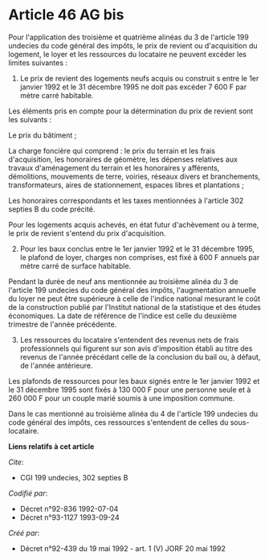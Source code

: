 # Article 46 AG bis

Pour l'application des troisième et quatrième alinéas du 3 de l'article 199 undecies du code général des impôts, le prix de
revient ou d'acquisition du logement, le loyer et les ressources du locataire ne peuvent excéder les limites suivantes :

1. Le prix de revient des logements neufs acquis ou construit s entre le 1er janvier 1992 et le 31 décembre 1995 ne doit pas
excéder 7 600 F par mètre carré habitable.

Les éléments pris en compte pour la détermination du prix de revient sont les suivants :

Le prix du bâtiment ;

La charge foncière qui comprend : le prix du terrain et les frais d'acquisition, les honoraires de géomètre, les dépenses
relatives aux travaux d'aménagement du terrain et les honoraires y afférents, démolitions, mouvements de terre, voiries,
réseaux divers et branchements, transformateurs, aires de stationnement, espaces libres et plantations ;

Les honoraires correspondants et les taxes mentionnées à l'article 302 septies B du code précité.

Pour les logements acquis achevés, en état futur d'achèvement ou à terme, le prix de revient s'entend du prix d'acquisition.

2. Pour les baux conclus entre le 1er janvier 1992 et le 31  décembre 1995, le plafond de loyer, charges non comprises, est
fixé à 600 F annuels par mètre carré de surface habitable.

Pendant la durée de neuf ans mentionnée au troisième alinéa du 3 de l'article 199 undecies du code général des impôts,
l'augmentation annuelle du loyer ne peut être supérieure à celle de l'indice national mesurant le coût de la construction
publié par l'Institut national de la statistique et des études économiques. La date de référence de l'indice est celle du
deuxième trimestre de l'année précédente.

3. Les ressources du locataire s'entendent des revenus nets de frais professionnels qui figurent sur son avis d'imposition
établi au titre des revenus de l'année précédant celle de la conclusion du bail ou, à défaut, de l'année antérieure.

Les plafonds de ressources pour les baux signés entre le 1er janvier 1992 et le 31 décembre 1995 sont fixés à 130 000 F pour
une personne seule et à 260 000 F pour un couple marié soumis à une imposition commune.

Dans le cas mentionné au troisième alinéa du 4 de l'article 199 undecies du code général des impôts, ces ressources
s'entendent de celles du sous-locataire.

**Liens relatifs à cet article**

_Cite_:

  - CGI 199 undecies, 302 septies B

_Codifié par_:

  - Décret n°92-836 1992-07-04
  - Décret n°93-1127 1993-09-24

_Créé par_:

  - Décret n°92-439 du 19 mai 1992 - art. 1 (V) JORF 20 mai 1992
